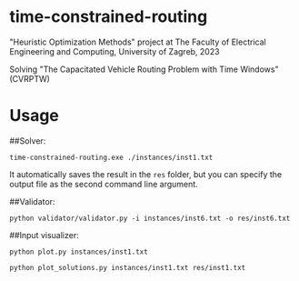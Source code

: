 # time-constrained-routing
"Heuristic Optimization Methods" project at The Faculty of Electrical Engineering and Computing, University of Zagreb, 2023

Solving "The Capacitated Vehicle Routing Problem with Time Windows" (CVRPTW)

# Usage

##Solver:
```
time-constrained-routing.exe ./instances/inst1.txt
```

It automatically saves the result in the `res` folder, but you can specify the output file as the second command line argument.

##Validator:
```
python validator/validator.py -i instances/inst6.txt -o res/inst6.txt
```

##Input visualizer:
```
python plot.py instances/inst1.txt

python plot_solutions.py instances/inst1.txt res/inst1.txt
```
